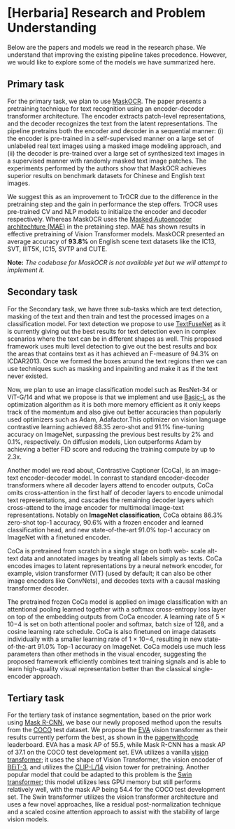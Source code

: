 # [Herbaria] Research and Problem Understanding

Below are the papers and models we read in the research phase. We understand that improving the existing pipeline takes precedence. However, we would like to explore some of the models we have summarized here.

## Primary task
For the primary task, we plan to use [MaskOCR](https://arxiv.org/pdf/2206.00311.pdf). The paper presents a pretraining technique for text recognition using an encoder-decoder transformer architecture. The encoder extracts patch-level representations, and the decoder recognizes the text from the latent representations. The pipeline pretrains both the encoder and decoder in a sequential manner: (i) the encoder is pre-trained in a self-supervised manner on a large set of unlabeled real text images using a masked image modeling approach, and (ii) the decoder is pre-trained over a large set of synthesized text images in a supervised manner with randomly masked text image patches. The experiments performed by the authors show that MaskOCR achieves superior results on benchmark datasets for Chinese and English text images.

We suggest this as an improvement to TrOCR due to the difference in the pretraining step and the gain in performance the step offers. TrOCR uses pre-trained CV and NLP models to initialize the encoder and decoder respectively. Whereas MaskOCR uses the [Masked Autoencoder architechture (MAE)](https://arxiv.org/abs/2111.06377) in the pretaining step. MAE has shown results in effective pretraining of Vision Transformer models. MaskOCR presented an average accuracy of **93.8%** on English scene text datasets like the IC13, SVT, IIIT5K, IC15, SVTP and CUTE.
    
**Note:** *The codebase for MaskOCR is not available yet but we will attempt to implement it.*


## Secondary task
For the Secondary task, we have three sub-tasks which are text detection, masking of the text and then train and test the processed images on a classification model. For text detection we propose to use [TextFuseNet](https://www.ijcai.org/Proceedings/2020/0072.pdf) as it is currently giving out the best results for text detection even in complex scenarios where the text can be in different shapes as well. This proposed framework uses multi level detection to give out the best results and box the areas that contains text as it has achieved an F-measure of 94.3% on ICDAR2013. Once we formed the boxes around the text regions then we can use techniques such as masking and inpainiting and make it as if the text never existed. 

Now, we plan to use an image classification model such as ResNet-34 or ViT-G/14 and what we propose is that we implement and use [Basic-L](https://arxiv.org/pdf/2302.06675v2.pdf) as the optimization algorithm as it is both more memory efficient as it only keeps track of the momentum and also give out better accuracies than popularly used optimizers such as Adam, Adafactor.This optimizer on vision language contrastive learning achieved 88.35 zero-shot and 91.1% fine-tuning accuracy on ImageNet, surpassing the previous best results by 2% and 0.1%, respectively. On diffusion models, Lion outperforms Adam by achieving a better FID score and reducing the training compute by up to 2.3x.

Another model we read about, Contrastive Captioner (CoCa), is an  image-text encoder-decoder model. In conrast to standard encoder-decoder transformers where all decoder layers attend to encoder outputs, CoCa omits cross-attention in the first half of decoder layers to encode unimodal text representations, and cascades the remaining decoder layers which cross-attend to the image encoder for multimodal image-text representations. Notably on **ImageNet classification**, CoCa obtains 86.3% zero-shot top-1 accuracy, 90.6% with a frozen encoder and learned classification head, and new state-of-the-art 91.0% top-1 accuracy on ImageNet with a finetuned encoder.

CoCa is pretrained from scratch in a single stage on both web- scale alt-text data and annotated images by treating all labels simply as texts.
CoCa encodes images to latent representations by a neural network encoder, for example, vision transformer (ViT) (used by default; it can also be other image encoders like ConvNets), and decodes texts with a causal masking transformer decoder.

 The pretrained frozen CoCa model is applied on image classification with an attentional pooling learned together with a softmax cross-entropy loss layer on top of the embedding outputs from CoCa encoder. A learning rate of 5 × 10−4 is set on both attentional pooler and softmax, batch size of 128, and a cosine learning rate schedule. CoCa is also finetuned on image datasets individually with a smaller learning rate of 1 × 10−4, resulting in new state-of-the-art 91.0% Top-1 accuracy on ImageNet. CoCa models use much less parameters than other methods in the visual encoder, suggesting the proposed framework efficiently combines text training signals and is able to learn high-quality visual representation better than the classical single-encoder approach.


## Tertiary task
For the tertiary task of instance segmentation, based on the prior work using [Mask R-CNN](https://www.frontiersin.org/articles/10.3389/fpls.2020.01129/full), we base our newly proposed method upon the results from the [COCO](https://arxiv.org/pdf/1405.0312.pdf%090.949.pdf) test dataset. We propose the [EVA](https://arxiv.org/pdf/2211.07636.pdf) vision transformer as their results currently perform the best, as shown in the [paperwithcode](https://paperswithcode.com/sota/instance-segmentation-on-coco) leaderboard. EVA has a mask AP of 55.5, while Mask R-CNN has a mask AP of 37.1 on the COCO test development set. EVA utilizes a vanilla [vision transformer](https://arxiv.org/pdf/2106.04560.pdf); it uses the shape of Vision Transformer, the vision encoder of [BEiT-3](https://arxiv.org/pdf/2208.10442.pdf), and utilizes the [CLIP-L/14](https://arxiv.org/abs/2103.00020) vision tower for pretraining. Another popular model that could be adapted to this problem is the [Swin transformer](https://openaccess.thecvf.com/content/CVPR2022/papers/Liu_Swin_Transformer_V2_Scaling_Up_Capacity_and_Resolution_CVPR_2022_paper.pdf); this model utilizes less GPU memory but still performs relatively well, with the mask AP being 54.4 for the COCO test development set. The Swin transformer utilizes the vision transformer architecture and uses a few novel approaches, like a residual post-normalization technique and a scaled cosine attention approach to assist with the stability of large vision models.
